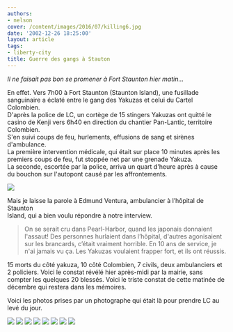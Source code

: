 ```yaml
---
authors:
- nelson
cover: /content/images/2016/07/killing6.jpg
date: '2002-12-26 18:25:00'
layout: article
tags:
- liberty-city
title: Guerre des gangs à Stauton
---
```



_Il ne faisait pas bon se promener à Fort Staunton hier matin..._

En effet. Vers 7h00 à Fort Staunton (Staunton Island), une fusillade sanguinaire a éclaté entre le gang des Yakuzas et celui du Cartel Colombien.  
D'après la police de LC, un cortège de 15 stingers Yakuzas ont quitté le casino de Kenji vers 6h40 en direction du chantier Pan-Lantic, territoire Colombien.  
S'en suivi coups de feu, hurlements, effusions de sang et sirènes d'ambulance.  
La première intervention médicale, qui était sur place 10 minutes après les premiers coups de feu, fut stoppée net par une grenade Yakuza.  
La seconde, escortée par la police, arriva un quart d'heure après à cause du bouchon sur l'autopont causé par les affrontements.

![](/content/images/2016/07/killing6.jpg)

Mais je laisse la parole à Edmund Ventura, ambulancier à l’hôpital de Staunton  
Island, qui a bien voulu répondre à notre interview.

> On se serait cru dans Pearl-Harbor, quand les japonais donnaient l'assaut! Des personnes hurlaient dans l’hôpital, d'autres agonisaient sur les brancards, c’était vraiment horrible. En 10 ans de service, je n'ai jamais vu ça. Les Yakuzas voulaient frapper fort, et ils ont réussis.

15 morts du côté yakuza, 10 côté Colombien, 7 civils, deux ambulanciers et 2 policiers. Voici le constat révélé hier après-midi par la mairie, sans compter les quelques 20 blessés. Voici le triste constat de cette matinée de décembre qui restera dans les mémoires.

Voici les photos prises par un photographe qui était là pour prendre LC au levé du jour.

![](/content/images/2016/07/killing.jpg)
![](/content/images/2016/07/killing10.jpg)
![](/content/images/2016/07/killing2.jpg)
![](/content/images/2016/07/killing3.jpg)
![](/content/images/2016/07/killing5.jpg)
![](/content/images/2016/07/killing7.jpg)
![](/content/images/2016/07/killing8.jpg)
![](/content/images/2016/07/killing9.jpg)